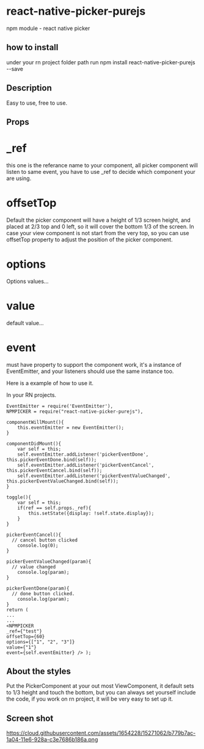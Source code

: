# react-native-picker-purejs
npm module - react native picker 

## how to install
under your rn project folder path
run
npm install react-native-picker-purejs --save

## Description
Easy to use, free to use.

## Props
# _ref
this one is the referance name to your component, all picker component will listen to same event, you have to use _ref to decide which component your are using.

# offsetTop
Default the picker component will have a height of 1/3 screen height, and placed at 2/3 top and 0 left, so it will cover the bottom 1/3 of the screen.
In case your view component is not start from the very top, so you can use offsetTop property to adjust the position of the picker component.

# options
Options values...

# value
default value...

# event
must have property to support the component work, it's a instance of EventEmitter, and your listeners should use the same instance too. 

Here is a example of how to use it.

In your RN projects.

    EventEmitter = require('EventEmitter'),
    NPMPICKER = require("react-native-picker-purejs"),

    componentWillMount(){
    	this.eventEmitter = new EventEmitter();
    }

    componentDidMount(){
    	var self = this;
    	self.eventEmitter.addListener('pickerEventDone', this.pickerEventDone.bind(self));
    	self.eventEmitter.addListener('pickerEventCancel', this.pickerEventCancel.bind(self));
    	self.eventEmitter.addListener('pickerEventValueChanged', this.pickerEventValueChanged.bind(self));
    }

    toggle(){
    	var self = this;
        if(ref == self.props._ref){
            this.setState({display: !self.state.display});
        }
    }

    pickerEventCancel(){
      // cancel button clicked
    	console.log(0);
    }

    pickerEventValueChanged(param){
      // value changed 
    	console.log(param);
    }

    pickerEventDone(param){
      // done button clicked.
    	console.log(param);
    }
    return (  
    ...
    ...
    <NPMPICKER
    _ref={"test"}
    offsetTop={60}
    options={["1", "2", "3"]}
    value={"1"}
    event={self.eventEmitter} /> );
   
			
## About the styles
Put the PickerComponent at your out most ViewComponent, it default sets to 1/3 height and touch the bottom, but you can always set yourself include the code, if you work on rn project, it will be very easy to set up it.

## Screen shot

https://cloud.githubusercontent.com/assets/1654228/15271062/b779b7ac-1a04-11e6-928a-c3e7686b186a.png
